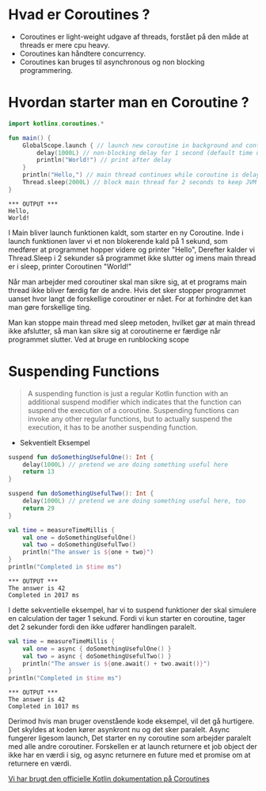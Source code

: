# Hvad er Coroutines ?

+ Coroutines er light-weight udgave af threads, forstået på den måde at threads er mere cpu heavy.
+ Coroutines kan håndtere concurrency.
+ Coroutines kan bruges til asynchronous og non blocking programmering.

# Hvordan starter man en Coroutine ? 

```kotlin
import kotlinx.coroutines.*

fun main() {
    GlobalScope.launch { // launch new coroutine in background and continue
        delay(1000L) // non-blocking delay for 1 second (default time unit is ms)
        println("World!") // print after delay
    }
    println("Hello,") // main thread continues while coroutine is delayed
    Thread.sleep(2000L) // block main thread for 2 seconds to keep JVM alive
}
```

```
*** OUTPUT *** 
Hello,
World!
```

I Main bliver launch funktionen kaldt, som starter en ny Coroutine. Inde i launch funktionen laver vi et non blokerende kald på 1 sekund, som medfører at programmet hopper videre og printer "Hello", Derefter kalder vi Thread.Sleep i 2 sekunder så programmet ikke slutter og imens main thread er i sleep, printer Coroutinen "World!"

Når man arbejder med coroutiner skal man sikre sig, at et programs main thread ikke bliver færdig før de andre. Hvis det sker stopper programmet uanset hvor langt de forskellige coroutiner er nået. 
For at forhindre det kan man gøre forskellige ting. 

Man kan stoppe main thread med sleep metoden, hvilket gør at main thread ikke afslutter, så man kan sikre sig at coroutinerne er færdige når programmet slutter. 
Ved at bruge en runblocking scope

# Suspending Functions

> A suspending function is just a regular Kotlin function with an additional suspend modifier which indicates that the function can suspend the execution of a coroutine. Suspending functions can invoke any other regular functions, but to actually suspend the execution, it has to be another suspending function.


+ Sekventielt Eksempel

```kotlin
suspend fun doSomethingUsefulOne(): Int {
    delay(1000L) // pretend we are doing something useful here
    return 13
}

suspend fun doSomethingUsefulTwo(): Int {
    delay(1000L) // pretend we are doing something useful here, too
    return 29
}

val time = measureTimeMillis {
    val one = doSomethingUsefulOne()
    val two = doSomethingUsefulTwo()
    println("The answer is ${one + two}")
}
println("Completed in $time ms")
```

```
*** OUTPUT ***
The answer is 42
Completed in 2017 ms
```
I dette sekventielle eksempel, har vi to suspend funktioner der skal simulere en calculation der tager 1 sekund. Fordi vi kun starter en coroutine, tager det 2 sekunder fordi den ikke udfører handlingen paralelt. 

```kotlin
val time = measureTimeMillis {
    val one = async { doSomethingUsefulOne() }
    val two = async { doSomethingUsefulTwo() }
    println("The answer is ${one.await() + two.await()}")
}
println("Completed in $time ms")
```

```
*** OUTPUT *** 
The answer is 42
Completed in 1017 ms
```
Derimod hvis man bruger ovenstående kode eksempel, vil det gå hurtigere. Det skyldes at koden kører asynkront nu og det sker paralelt. Async fungerer ligesom launch, Det starter en ny coroutine som arbejder paralelt med alle andre coroutiner. Forskellen er at launch returnere et job object der ikke har en værdi i sig, og async returnere en future med et promise om at returnere en værdi.  

[Vi har brugt den officielle Kotlin dokumentation på Coroutines ](https://kotlinlang.org/docs/reference/coroutines/coroutines-guide.html)



